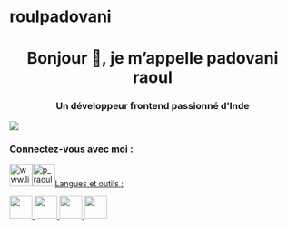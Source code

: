 # roulpadovani
<h1 align="center">Bonjour 👋, je m’appelle padovani raoul</h1>
<h3 align="center">Un développeur frontend passionné d’Inde</h3>

<p align="left"> <a href="https://github.com/ryo-ma/github-profile-trophy"><img src="https://github-profile-trophy.vercel.app/?username=raoulpadovani » alt="raoulpadovani » /></a> </p>

<h3 align="left">Connectez-vous avec moi : </h3>
<p align="left">
<a href="https://linkedin.com/in/www.linkedin.com/in/ raoul-padovani-3a7b23256 » target="blank"><img align="center » src="https://raw.githubusercontent.com/rahuldkjain/github-profile-readme-generator/master/src/images/icons/Social/linked-in-alt.svg » alt="www.linkedin.com/in/ raoul-padovani-3a7b23256 » height="30 » width="40 » /></a>
<a href="https://instagram.com/p_raoul2 » target="blank"><img align="center » src="https://raw.githubusercontent.com/rahuldkjain/github-profile-readme-generator/master/src/images/icons/Social/instagram.svg » alt="p_raoul2 » height="30 » width="40 » /></a>
</p>

<h3 align="left">Langues et outils :</h3>
<p align="gauche"> <a href="https://www.cprogramming.com/ » target="_blank » rel="noreferrer"> <img src="https://raw.githubusercontent.com/devicons/devicon/master/icons/c/c-original.svg » alt="c » width="40 » height="40"/> </a> <a href="https://www.w3schools.com/cpp/ » target="_blank » rel="noreferrer"> <img src="https://raw.githubusercontent.com/devicons/devicon/master/icons/cplusplus/cplusplus-original.svg » alt="cplusplus » width="40 » height="40"/> </a> <a href="https://www.w3schools.com/css/ » target="_blank » rel="noreferrer"> <img src="https://raw.githubusercontent.com/devicons/devicon/master/icons/css3/css3-original-wordmark.svg » alt="css3 » width="40 » height="40"/> </a> <a href="https://www.w3.org/html/ » target="_blank » rel="noreferrer"> <img src="https://raw.githubusercontent.com/devicons/devicon/master/icons/html5/html5-original-wordmark.svg » alt="html5 » width="40 » height="40"/> </a> </p>

<p><img align="center » src="https://github-readme-stats.vercel.app/api/top-langs?username=raoulpadovani&show_icons=true&locale=en&layout=compact » alt="raoulpadovani » /></p>
